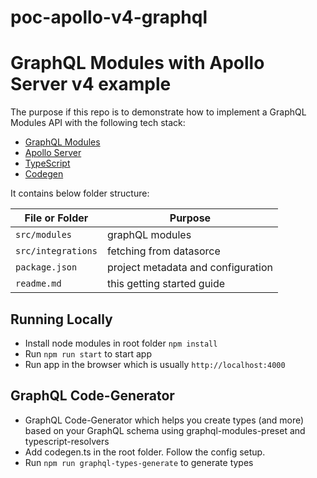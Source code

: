 # poc-apollo-v4-graphql

# GraphQL Modules with Apollo Server v4 example

The purpose if this repo is to demonstrate how to implement a GraphQL Modules API with the following tech stack:

- [GraphQL Modules](https://the-guild.dev/graphql/modules/docs)
- [Apollo Server](https://www.apollographql.com/docs/apollo-server/)
- [TypeScript](https://www.typescriptlang.org/)
- [Codegen](https://the-guild.dev/graphql/codegen/docs/guides/graphql-modules)

It contains below folder structure:

| File or Folder     | Purpose                            |
| ------------------ | ---------------------------------- |
| `src/modules`      | graphQL modules                    |
| `src/integrations` | fetching from datasorce            |
| `package.json`     | project metadata and configuration |
| `readme.md`        | this getting started guide         |

## Running Locally

- Install node modules in root folder `npm install`
- Run `npm run start` to start app
- Run app in the browser which is usually `http://localhost:4000`

## GraphQL Code-Generator

- GraphQL Code-Generator which helps you create types (and more) based on your GraphQL schema using graphql-modules-preset and typescript-resolvers
- Add codegen.ts in the root folder. Follow the config setup.
- Run `npm run graphql-types-generate` to generate types

